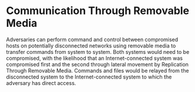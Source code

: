 # Communication Through Removable Media

Adversaries can perform command and control between compromised hosts on potentially disconnected networks using removable media to transfer commands from system to system. Both systems would need to be compromised, with the likelihood that an Internet-connected system was compromised first and the second through lateral movement by Replication Through Removable Media. Commands and files would be relayed from the disconnected system to the Internet-connected system to which the adversary has direct access.
